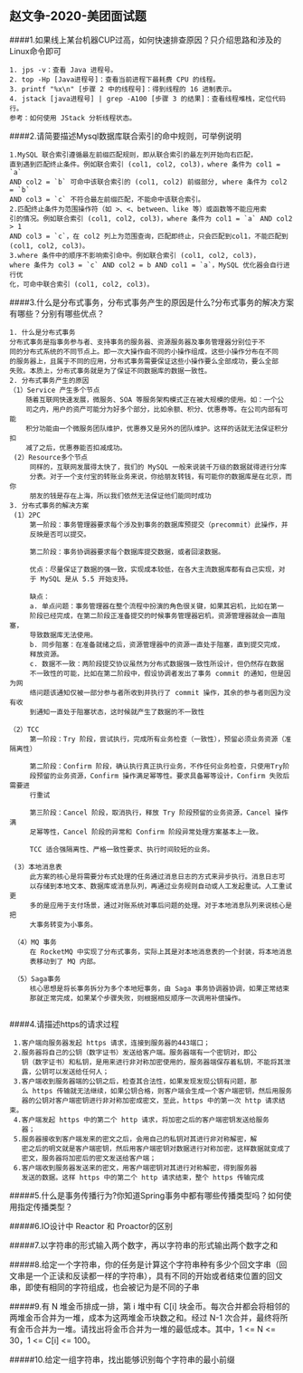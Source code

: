 ## 赵文争-2020-美团面试题

####1.如果线上某台机器CUP过高，如何快速排查原因？只介绍思路和涉及的Linux命令即可

~~~
1. jps -v：查看 Java 进程号。
2. top -Hp [Java进程号]：查看当前进程下最耗费 CPU 的线程。
3. printf "%x\n" [步骤 2 中的线程号]：得到线程的 16 进制表示。
4. jstack [java进程号] | grep -A100 [步骤 3 的结果]：查看线程堆栈，定位代码行。
参考：如何使用 JStack 分析线程状态。
~~~
####2.请简要描述Mysql数据库联合索引的命中规则，可举例说明
~~~
1.MySQL 联合索引遵循最左前缀匹配规则，即从联合索引的最左列开始向右匹配，
直到遇到匹配终止条件。例如联合索引 (col1, col2, col3)，where 条件为 col1 = `a`
AND col2 = `b` 可命中该联合索引的 (col1, col2) 前缀部分, where 条件为 col2 = `b`
AND col3 = `c` 不符合最左前缀匹配，不能命中该联合索引。
2.匹配终止条件为范围操作符（如 >、<、between、like 等）或函数等不能应用索
引的情况。例如联合索引 (col1, col2, col3)，where 条件为 col1 = `a` AND col2 > 1
AND col3 = `c`，在 col2 列上为范围查询，匹配即终止，只会匹配到col1，不能匹配到
(col1, col2, col3)。
3.where 条件中的顺序不影响索引命中。例如联合索引 (col1, col2, col3)，
where 条件为 col3 = `c` AND col2 = b AND col1 = `a`，MySQL 优化器会自行进行优
化，可命中联合索引 (col1, col2, col3)。

~~~

####3.什么是分布式事务，分布式事务产生的原因是什么?分布式事务的解决方案有哪些？分别有哪些优点？

~~~ 
1. 什么是分布式事务
分布式事务是指事务参与者、支持事务的服务器、资源服务器及事务管理器分别位于不
同的分布式系统的不同节点上。即一次大操作由不同的小操作组成，这些小操作分布在不同
的服务器上，且属于不同的应用，分布式事务需要保证这些小操作要么全部成功，要么全部
失败。本质上，分布式事务就是为了保证不同数据库的数据一致性。
2. 分布式事务产生的原因
（1）Service 产生多个节点
    随着互联网快速发展，微服务、SOA 等服务架构模式正在被大规模的使用。如：一个公
    司之内，用户的资产可能分为好多个部分，比如余额、积分、优惠券等。在公司内部有可能
    积分功能由一个微服务团队维护，优惠券又是另外的团队维护。这样的话就无法保证积分扣
    减了之后，优惠券能否扣减成功。
 (2）Resource多个节点
     同样的，互联网发展得太快了，我们的 MySQL 一般来说装千万级的数据就得进行分库
     分表。对于一个支付宝的转账业务来说，你给朋友转钱，有可能你的数据库是在北京，而你
     朋友的钱是存在上海，所以我们依然无法保证他们能同时成功
3. 分布式事务的解决方案
 (1）2PC 
     第一阶段：事务管理器要求每个涉及到事务的数据库预提交（precommit）此操作，并
     反映是否可以提交。
    
     第二阶段：事务协调器要求每个数据库提交数据，或者回滚数据。
     
     优点：尽量保证了数据的强一致，实现成本较低，在各大主流数据库都有自己实现，对
     于 MySQL 是从 5.5 开始支持。
     
     缺点：
     a. 单点问题：事务管理器在整个流程中扮演的角色很关键，如果其宕机，比如在第一
     阶段已经完成，在第二阶段正准备提交的时候事务管理器宕机，资源管理器就会一直阻塞，
     导致数据库无法使用。
     b. 同步阻塞：在准备就绪之后，资源管理器中的资源一直处于阻塞，直到提交完成，
     释放资源。
     c. 数据不一致：两阶段提交协议虽然为分布式数据强一致性所设计，但仍然存在数据
     不一致性的可能，比如在第二阶段中，假设协调者发出了事务 commit 的通知，但是因为网
     络问题该通知仅被一部分参与者所收到并执行了 commit 操作，其余的参与者则因为没有收
     到通知一直处于阻塞状态，这时候就产生了数据的不一致性
     
（2）TCC
     第一阶段：Try 阶段，尝试执行，完成所有业务检查（一致性），预留必须业务资源（准隔离性）
     
     第二阶段：Confirm 阶段，确认执行真正执行业务，不作任何业务检查，只使用Try阶
     段预留的业务资源，Confirm 操作满足幂等性。要求具备幂等设计，Confirm 失败后需要进
     行重试
     
     第三阶段：Cancel 阶段，取消执行，释放 Try 阶段预留的业务资源，Cancel 操作满
     足幂等性，Cancel 阶段的异常和 Confirm 阶段异常处理方案基本上一致。
     
     TCC 适合强隔离性、严格一致性要求、执行时间较短的业务。
     
 (3）本地消息表
     此方案的核心是将需要分布式处理的任务通过消息日志的方式来异步执行。消息日志可
     以存储到本地文本、数据库或消息队列，再通过业务规则自动或人工发起重试。人工重试更
     多的是应用于支付场景，通过对账系统对事后问题的处理。对于本地消息队列来说核心是把
     大事务转变为小事务。
 
 （4）MQ 事务
     在 RocketMQ 中实现了分布式事务，实际上其是对本地消息表的一个封装，将本地消息
     表移动到了 MQ 内部。
 
 （5）Saga事务
     核心思想是将长事务拆分为多个本地短事务，由 Saga 事务协调器协调，如果正常结束
     那就正常完成，如果某个步骤失败，则根据相反顺序一次调用补偿操作。   
     

~~~

####4.请描述https的请求过程 

~~~
 1.客户端向服务器发起 https 请求，连接到服务器的443端口；
 2.服务器将自己的公钥（数字证书）发送给客户端。服务器端有一个密钥对，即公
   钥（数字证书）和私钥，是用来进行非对称加密使用的，服务器端保存着私钥，不能将其泄
   露，公钥可以发送给任何人；
 3.客户端收到服务器端的公钥之后，检查其合法性，如果发现发现公钥有问题，那
   么 https 传输就无法继续，如果公钥合格，则客户端会生成一个客户端密钥，然后用服务
   器的公钥对客户端密钥进行非对称加密成密文，至此，https 中的第一次 http 请求结束。
 4.客户端发起 https 中的第二个 http 请求，将加密之后的客户端密钥发送给服务
   器；
 5.服务器接收到客户端发来的密文之后，会用自己的私钥对其进行非对称解密，解
   密之后的明文就是客户端密钥，然后用客户端密钥对数据进行对称加密，这样数据就变成了
   密文，服务器将加密后的密文发送给客户端；
 6.客户端收到服务器发送来的密文，用客户端密钥对其进行对称解密，得到服务器
   发送的数据。这样 https 中的第二个 http 请求结束，整个 https 传输完成

~~~


#####5.什么是事务传播行为?你知道Spring事务中都有哪些传播类型吗？如何使用指定传播类型？

#####6.IO设计中 Reactor 和 Proactor的区别


#####7.以字符串的形式输入两个数字，再以字符串的形式输出两个数字之和


#####8.给定一个字符串，你的任务是计算这个字符串种有多少个回文字串（回文串是一个正读和反读都一样的字符串），具有不同的开始或者结束位置的回文串，即使有相同的字符组成，也会被记为是不同的子串


#####9.有 N 堆金币排成一排，第 i 堆中有 C[i] 块金币。每次合并都会将相邻的两堆金币合并为一堆，成本为这两堆金币块数之和。经过 N-1 次合并，最终将所有金币合并为一堆。请找出将金币合并为一堆的最低成本。其中，1 <= N <= 30，1 <= C[i] <= 100。


#####10.给定一组字符串，找出能够识别每个字符串的最小前缀

